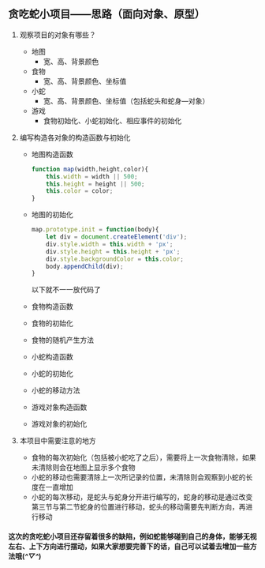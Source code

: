 ## 贪吃蛇小项目——思路（面向对象、原型）

1. 观察项目的对象有哪些？

   + 地图
     + 宽、高、背景颜色
   + 食物
     + 宽、高、背景颜色、坐标值
   + 小蛇
     + 宽、高、背景颜色、坐标值（包括蛇头和蛇身—对象）
   + 游戏
     + 食物初始化、小蛇初始化、相应事件的初始化

2. 编写构造各对象的构造函数与初始化

   + 地图构造函数

     ```js
     function map(width,height,color){
         this.width = width || 500;
         this.height = height || 500;
         this.color = color;
     }
     ```

   + 地图的初始化

     ```js
     map.prototype.init = function(body){
         let div = document.createElement('div');
         div.style.width = this.width + 'px';
         div.style.height = this.height + 'px';
         div.style.backgroundColor = this.color;
         body.appendChild(div);
     }
     ```

     以下就不一一放代码了

   + 食物构造函数

   + 食物的初始化

   + 食物的随机产生方法

   + 小蛇构造函数

   + 小蛇的初始化

   + 小蛇的移动方法

   + 游戏对象构造函数

   + 游戏对象的初始化

3. 本项目中需要注意的地方

   + 食物的每次初始化（包括被小蛇吃了之后），需要将上一次食物清除，如果未清除则会在地图上显示多个食物
   + 小蛇的移动也需要清除上一次所记录的位置，未清除则会观察到小蛇的长度在一直增加
   + 小蛇的每次移动，是蛇头与蛇身分开进行编写的，蛇身的移动是通过改变第三节与第二节蛇身的位置进行移动，蛇头的移动需要先判断方向，再进行移动

#### 这次的贪吃蛇小项目还存留着很多的缺陷，例如蛇能够碰到自己的身体，能够无视左右、上下方向进行摆动，如果大家想要完善下的话，自己可以试着去增加一些方法哦(*^▽^*)